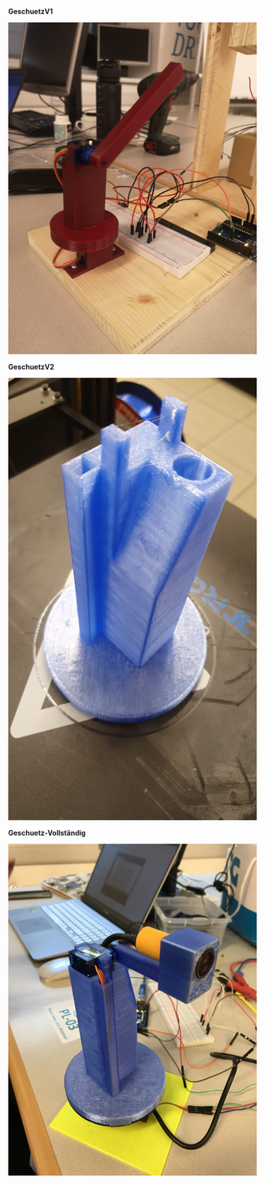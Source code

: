 
**GeschuetzV1**

![3D-Print](pictures/GeschuetzV1.JPG)

**GeschuetzV2**

![3D-Print](pictures/GeschuetzV2.JPG)

**Geschuetz-Vollständig**

![3D-Print](pictures/Geschuetz.JPG)
